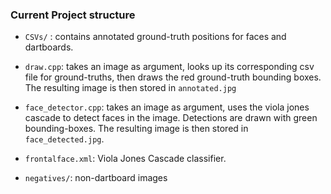 ### Current Project structure



* `CSVs/` : contains annotated ground-truth positions for faces and dartboards. 

* `draw.cpp`: takes an image as argument, looks up its corresponding csv file for ground-truths, then draws the red ground-truth bounding boxes. The resulting 
image is then stored in `annotated.jpg`

* `face_detector.cpp`: takes an image as argument, uses the viola jones cascade to detect faces in the image. Detections are drawn with green bounding-boxes.  The resulting image is then stored in `face_detected.jpg`. 
 
 * `frontalface.xml`: Viola Jones Cascade classifier. 
 
 * `negatives/`: non-dartboard images 
 
